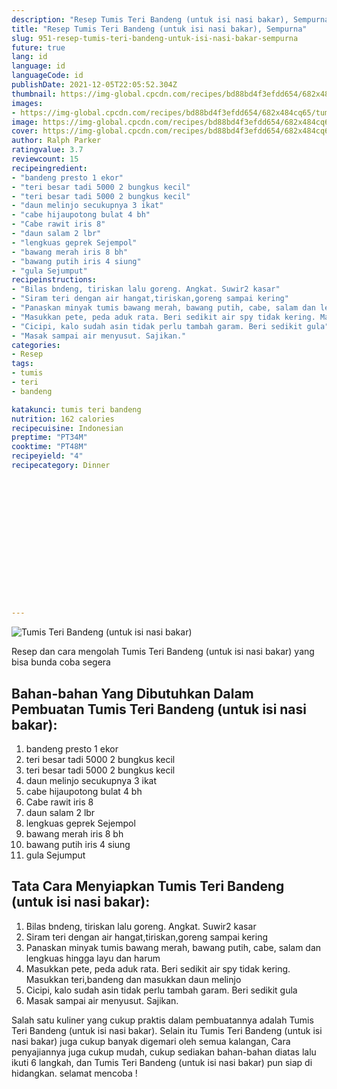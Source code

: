 ```yaml
---
description: "Resep Tumis Teri Bandeng (untuk isi nasi bakar), Sempurna"
title: "Resep Tumis Teri Bandeng (untuk isi nasi bakar), Sempurna"
slug: 951-resep-tumis-teri-bandeng-untuk-isi-nasi-bakar-sempurna
future: true
lang: id
language: id
languageCode: id
publishDate: 2021-12-05T22:05:52.304Z 
thumbnail: https://img-global.cpcdn.com/recipes/bd88bd4f3efdd654/682x484cq65/tumis-teri-bandeng-untuk-isi-nasi-bakar-foto-resep-utama.webp
images:
- https://img-global.cpcdn.com/recipes/bd88bd4f3efdd654/682x484cq65/tumis-teri-bandeng-untuk-isi-nasi-bakar-foto-resep-utama.webp
image: https://img-global.cpcdn.com/recipes/bd88bd4f3efdd654/682x484cq65/tumis-teri-bandeng-untuk-isi-nasi-bakar-foto-resep-utama.webp
cover: https://img-global.cpcdn.com/recipes/bd88bd4f3efdd654/682x484cq65/tumis-teri-bandeng-untuk-isi-nasi-bakar-foto-resep-utama.webp
author: Ralph Parker
ratingvalue: 3.7
reviewcount: 15
recipeingredient:
- "bandeng presto 1 ekor"
- "teri besar tadi 5000 2 bungkus kecil"
- "teri besar tadi 5000 2 bungkus kecil"
- "daun melinjo secukupnya 3 ikat"
- "cabe hijaupotong bulat 4 bh"
- "Cabe rawit iris 8"
- "daun salam 2 lbr"
- "lengkuas geprek Sejempol"
- "bawang merah iris 8 bh"
- "bawang putih iris 4 siung"
- "gula Sejumput"
recipeinstructions:
- "Bilas bndeng, tiriskan lalu goreng. Angkat. Suwir2 kasar"
- "Siram teri dengan air hangat,tiriskan,goreng sampai kering"
- "Panaskan minyak tumis bawang merah, bawang putih, cabe, salam dan lengkuas hingga layu dan harum"
- "Masukkan pete, peda aduk rata. Beri sedikit air spy tidak kering. Masukkan teri,bandeng dan masukkan daun melinjo"
- "Cicipi, kalo sudah asin tidak perlu tambah garam. Beri sedikit gula"
- "Masak sampai air menyusut. Sajikan."
categories:
- Resep
tags:
- tumis
- teri
- bandeng

katakunci: tumis teri bandeng 
nutrition: 162 calories
recipecuisine: Indonesian
preptime: "PT34M"
cooktime: "PT48M"
recipeyield: "4"
recipecategory: Dinner


     
    
    
    
    
    
    
    
    
    
    
      
    
---
```



![Tumis Teri Bandeng (untuk isi nasi bakar)](https://img-global.cpcdn.com/recipes/bd88bd4f3efdd654/682x484cq65/tumis-teri-bandeng-untuk-isi-nasi-bakar-foto-resep-utama.webp)

Resep dan cara mengolah  Tumis Teri Bandeng (untuk isi nasi bakar) yang bisa bunda coba segera

<!--inarticleads1-->

## Bahan-bahan Yang Dibutuhkan Dalam Pembuatan Tumis Teri Bandeng (untuk isi nasi bakar):

1. bandeng presto 1 ekor
1. teri besar tadi 5000 2 bungkus kecil
1. teri besar tadi 5000 2 bungkus kecil
1. daun melinjo secukupnya 3 ikat
1. cabe hijaupotong bulat 4 bh
1. Cabe rawit iris 8
1. daun salam 2 lbr
1. lengkuas geprek Sejempol
1. bawang merah iris 8 bh
1. bawang putih iris 4 siung
1. gula Sejumput



<!--inarticleads2-->

## Tata Cara Menyiapkan Tumis Teri Bandeng (untuk isi nasi bakar):

1. Bilas bndeng, tiriskan lalu goreng. Angkat. Suwir2 kasar
1. Siram teri dengan air hangat,tiriskan,goreng sampai kering
1. Panaskan minyak tumis bawang merah, bawang putih, cabe, salam dan lengkuas hingga layu dan harum
1. Masukkan pete, peda aduk rata. Beri sedikit air spy tidak kering. Masukkan teri,bandeng dan masukkan daun melinjo
1. Cicipi, kalo sudah asin tidak perlu tambah garam. Beri sedikit gula
1. Masak sampai air menyusut. Sajikan.




Salah satu kuliner yang cukup praktis dalam pembuatannya adalah  Tumis Teri Bandeng (untuk isi nasi bakar). Selain itu  Tumis Teri Bandeng (untuk isi nasi bakar)  juga cukup banyak digemari oleh semua kalangan, Cara penyajiannya juga cukup mudah, cukup sediakan bahan-bahan diatas lalu ikuti 6 langkah, dan  Tumis Teri Bandeng (untuk isi nasi bakar)  pun siap di hidangkan. selamat mencoba !

